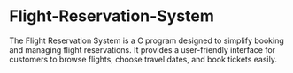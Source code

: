 # Flight-Reservation-System
The Flight Reservation System is a C program designed to simplify booking and managing flight reservations. It provides a user-friendly interface for customers to browse flights, choose travel dates, and book tickets easily.
